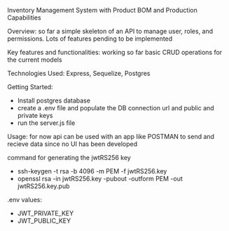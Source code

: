 Inventory Management System with Product BOM and Production Capabilities

Overview:
  so far a simple skeleton of an API to manage user, roles, and permissions.
  Lots of features pending to be implemented

Key features and functionalities:
  working so far basic CRUD operations for the current models

Technologies Used:
  Express, Sequelize, Postgres

Getting Started:
  - Install postgres database
  - create a .env file and populate the DB connection url and public and private keys
  - run the server.js file
  
Usage:
  for now api can be used with an app like POSTMAN to send and recieve data since no UI has been developed

command for generating the jwtRS256 key
  - ssh-keygen -t rsa -b 4096 -m PEM -f jwtRS256.key
  - openssl rsa -in jwtRS256.key -pubout -outform PEM -out jwtRS256.key.pub

.env values:
  - JWT_PRIVATE_KEY
  - JWT_PUBLIC_KEY